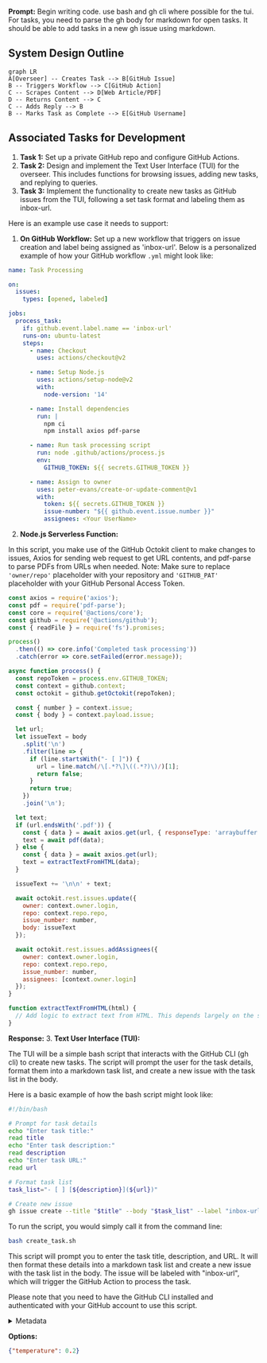 **Prompt:**
Begin writing code. use bash and gh cli where possible for the tui. For tasks, you need to parse the gh body for markdown for open tasks. It should be able to add tasks in a new gh issue using markdown.
## System Design Outline

```mermaid
graph LR
A[Overseer] -- Creates Task --> B[GitHub Issue]
B -- Triggers Workflow --> C[GitHub Action]
C -- Scrapes Content --> D[Web Article/PDF]
D -- Returns Content --> C
C -- Adds Reply --> B
B -- Marks Task as Complete --> E[GitHub Username]
```

## Associated Tasks for Development

1. **Task 1:** Set up a private GitHub repo and configure GitHub Actions.
2. **Task 2:** Design and implement the Text User Interface (TUI) for the overseer. This includes functions for browsing issues, adding new tasks, and replying to queries.
3. **Task 3:** Implement the functionality to create new tasks as GitHub issues from the TUI, following a set task format and labeling them as inbox-url.


Here is an example use case it needs to support:
1. **On GitHub Workflow:** Set up a new workflow that triggers on issue creation and label being assigned as 'inbox-url'. Below is a personalized example of how your GitHub workflow `.yml` might look like:



```yml
name: Task Processing

on:
  issues:
    types: [opened, labeled]

jobs:
  process_task:
    if: github.event.label.name == 'inbox-url'
    runs-on: ubuntu-latest
    steps:
      - name: Checkout
        uses: actions/checkout@v2

      - name: Setup Node.js
        uses: actions/setup-node@v2
        with:
          node-version: '14'

      - name: Install dependencies
        run: | 
          npm ci
          npm install axios pdf-parse 

      - name: Run task processing script
        run: node .github/actions/process.js
        env:
          GITHUB_TOKEN: ${{ secrets.GITHUB_TOKEN }}

      - name: Assign to owner
        uses: peter-evans/create-or-update-comment@v1
        with:
          token: ${{ secrets.GITHUB_TOKEN }}
          issue-number: "${{ github.event.issue.number }}"
          assignees: <Your UserName>
```


2. **Node.js Serverless Function:** 

In this script, you make use of the GitHub Octokit client to make changes to issues, Axios for sending web request to get URL contents, and pdf-parse to parse PDFs from URLs when needed. Note: Make sure to replace `'owner/repo'` placeholder with your repository and `'GITHUB_PAT'` placeholder with your GitHub Personal Access Token.



```javascript
const axios = require('axios');
const pdf = require('pdf-parse');
const core = require('@actions/core');
const github = require('@actions/github');
const { readFile } = require('fs').promises;

process()
  .then(() => core.info('Completed task processing'))
  .catch(error => core.setFailed(error.message));

async function process() {
  const repoToken = process.env.GITHUB_TOKEN;
  const context = github.context;
  const octokit = github.getOctokit(repoToken);

  const { number } = context.issue;
  const { body } = context.payload.issue;

  let url;
  let issueText = body
    .split('\n')
    .filter(line => {
      if (line.startsWith("- [ ]")) {
        url = line.match(/\[.*?\]\((.*?)\)/)[1];
        return false;
      }
      return true;
    })
    .join('\n');

  let text;
  if (url.endsWith('.pdf')) {
    const { data } = await axios.get(url, { responseType: 'arraybuffer' });
    text = await pdf(data);
  } else {
    const { data } = await axios.get(url);
    text = extractTextFromHTML(data);
  }

  issueText += '\n\n' + text;

  await octokit.rest.issues.update({
    owner: context.owner.login,
    repo: context.repo.repo,
    issue_number: number,
    body: issueText
  });

  await octokit.rest.issues.addAssignees({
    owner: context.owner.login,
    repo: context.repo.repo,
    issue_number: number,
    assignees: [context.owner.login]
  });
}

function extractTextFromHTML(html) {
  // Add logic to extract text from HTML. This depends largely on the structure of the scraped web pages.
}
```

**Response:**
3. **Text User Interface (TUI):** 

The TUI will be a simple bash script that interacts with the GitHub CLI (gh cli) to create new tasks. The script will prompt the user for the task details, format them into a markdown task list, and create a new issue with the task list in the body.

Here is a basic example of how the bash script might look like:

```bash
#!/bin/bash

# Prompt for task details
echo "Enter task title:"
read title
echo "Enter task description:"
read description
echo "Enter task URL:"
read url

# Format task list
task_list="- [ ] [${description}](${url})"

# Create new issue
gh issue create --title "$title" --body "$task_list" --label "inbox-url"
```

To run the script, you would simply call it from the command line:

```bash
bash create_task.sh
```

This script will prompt you to enter the task title, description, and URL. It will then format these details into a markdown task list and create a new issue with the task list in the body. The issue will be labeled with "inbox-url", which will trigger the GitHub Action to process the task.

Please note that you need to have the GitHub CLI installed and authenticated with your GitHub account to use this script.

<details><summary>Metadata</summary>

- Duration: 28263 ms
- Datetime: 2023-10-31T18:24:07.894092
- Model: gpt-4-0613

</details>

**Options:**
```json
{"temperature": 0.2}
```

